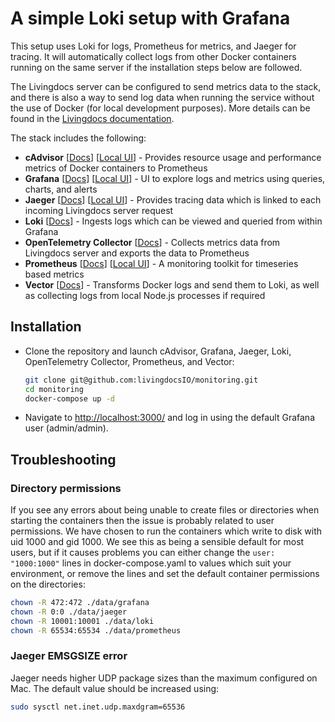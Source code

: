 # A simple Loki setup with Grafana

This setup uses Loki for logs, Prometheus for metrics, and Jaeger for tracing. It will automatically collect logs from other Docker containers running on the same server if the installation steps below are followed.

The Livingdocs server can be configured to send metrics data to the stack, and there is also a way to send log data when running the service without the use of Docker (for local development purposes). More details can be found in the [Livingdocs documentation](https://docs.livingdocs.io/).

The stack includes the following:

* **cAdvisor** [[Docs](https://github.com/google/cadvisor)] [[Local UI](http://localhost:9081/)] - Provides resource usage and performance metrics of Docker containers to Prometheus
* **Grafana** [[Docs](https://grafana.com/docs/grafana/latest/)] [[Local UI](http://localhost:3000/)] - UI to explore logs and metrics using queries, charts, and alerts
* **Jaeger** [[Docs](https://www.jaegertracing.io/docs/)] [[Local UI](http://localhost:16686/)] - Provides tracing data which is linked to each incoming Livingdocs server request
* **Loki** [[Docs](https://grafana.com/docs/loki/latest/)] - Ingests logs which can be viewed and queried from within Grafana
* **OpenTelemetry Collector** [[Docs](https://opentelemetry.io/docs/collector/)] - Collects metrics data from Livingdocs server and exports the data to Prometheus
* **Prometheus** [[Docs](https://prometheus.io/docs/)] [[Local UI](http://localhost:3001/)] - A monitoring toolkit for timeseries based metrics
* **Vector** [[Docs](https://vector.dev/docs/)] - Transforms Docker logs and send them to Loki, as well as collecting logs from local Node.js processes if required

## Installation

- Clone the repository and launch cAdvisor, Grafana, Jaeger, Loki, OpenTelemetry Collector, Prometheus, and Vector:
  ```sh
  git clone git@github.com:livingdocsIO/monitoring.git
  cd monitoring
  docker-compose up -d
  ```
- Navigate to <http://localhost:3000/> and log in using the default Grafana user (admin/admin).

## Troubleshooting

### Directory permissions

If you see any errors about being unable to create files or directories when starting the containers then the issue is probably related to user permissions. We have chosen to run the containers which write to disk with uid 1000 and gid 1000. We see this as being a sensible default for most users, but if it causes problems you can either change the `user: "1000:1000"` lines in docker-compose.yaml to values which suit your environment, or remove the lines and set the default container permissions on the directories:
```sh
chown -R 472:472 ./data/grafana
chown -R 0:0 ./data/jaeger
chown -R 10001:10001 ./data/loki
chown -R 65534:65534 ./data/prometheus
```

### Jaeger EMSGSIZE error

Jaeger needs higher UDP package sizes than the maximum configured on Mac. The default value should be increased using:
```sh
sudo sysctl net.inet.udp.maxdgram=65536
```
